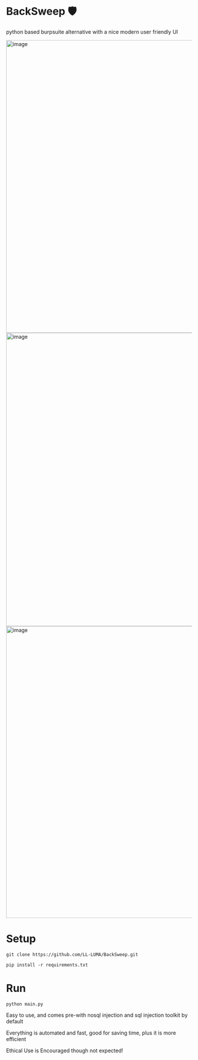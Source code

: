 # BackSweep 🛡️
python based burpsuite alternative with a nice modern user friendly UI


<img width="1185" height="792" alt="image" src="https://github.com/user-attachments/assets/65ff0b1f-ff8b-4e9f-85b4-614d640d4b7a" />

<img width="1190" height="794" alt="image" src="https://github.com/user-attachments/assets/e841e85b-065c-41db-8c16-efd58c481993" />

<img width="1180" height="790" alt="image" src="https://github.com/user-attachments/assets/5052b164-9ec4-47e7-a9ec-15422aa484c0" />








# Setup

`git clone https://github.com/LL-LUMA/BackSweep.git`

`pip install -r requirements.txt`




# Run

`python main.py`


Easy to use, and comes pre-with nosql injection and sql injection toolkit by default

Everything is automated and fast, good for saving time, plus it is more efficient


Ethical Use is Encouraged though not expected!
